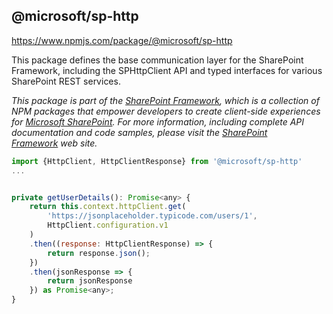 ## @microsoft/sp-http

https://www.npmjs.com/package/@microsoft/sp-http

This package defines the base communication layer for the SharePoint Framework, including the SPHttpClient API and typed interfaces for various SharePoint REST services.

_This package is part of the [SharePoint Framework](http://aka.ms/spfx), which is a collection of NPM packages that empower developers to create client-side experiences for [Microsoft SharePoint](https://products.office.com/en-us/sharepoint/collaboration). For more information, including complete API documentation and code samples, please visit the [SharePoint Framework](http://aka.ms/spfx) web site._

```javascript
import {HttpClient, HttpClientResponse} from '@microsoft/sp-http'
...


private getUserDetails(): Promise<any> {
	return this.context.httpClient.get(
		'https://jsonplaceholder.typicode.com/users/1',
		HttpClient.configuration.v1
	)
	.then((response: HttpClientResponse) => {
		return response.json();
	})
	.then(jsonResponse => {
		return jsonResponse
	}) as Promise<any>;
}

```